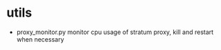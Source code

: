 utils
=====
* proxy_monitor.py
  monitor cpu usage of stratum proxy, kill and restart when necessary
